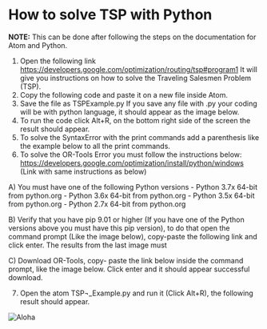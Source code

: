 # How to solve TSP with Python

**NOTE:** This can be done after following the steps on the documentation for Atom and Python.

1.	Open the following link https://developers.google.com/optimization/routing/tsp#program1 It will give you instructions on how to solve the Traveling Salesmen Problem (TSP).
2.	Copy the following code and paste it on a new file inside Atom.
3.	Save the file as TSPExample.py If you save any file with .py your coding will be with python language, it should appear as the image below.
4.	To run the code click Alt+R, on the bottom right side of the screen the result should appear.
5.	To solve the SyntaxError with the print commands add a parenthesis like the example below to all the print commands.
6.	To solve the OR-Tools Error you must follow the instructions below:
https://developers.google.com/optimization/install/python/windows (Link with same instructions as below)


A)	 You must have one of the following Python versions
    - Python 3.7x 64-bit from python.org
    - Python 3.6x 64-bit from python.org
    - Python 3.5x 64-bit from python.org
    - Python 2.7x 64-bit from python.org
    
B)	Verify that you have pip 9.01 or higher (If you have one of the Python versions above you must have this pip version), to do that open the command prompt (Like the image below), copy-paste the following link and click enter. The results from the last image must 

C)	Download OR-Tools, copy- paste the link below inside the command prompt, like the image below. Click enter and it should appear successful download.

7.	Open the atom TSP¬_Example.py and run it (Click Alt+R), the following result should appear.

![Aloha](/images/logo.png)
